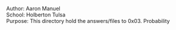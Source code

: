 Author: Aaron Manuel<br/>
School: Holberton Tulsa<br/>
Purpose: This directory hold the answers/files to 0x03. Probability<br/>
